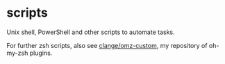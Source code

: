 # scripts
Unix shell, PowerShell and other scripts to automate tasks.

For further zsh scripts, also see [clange/omz-custom](https://github.com/clange/omz-custom/), my repository of oh-my-zsh plugins.
